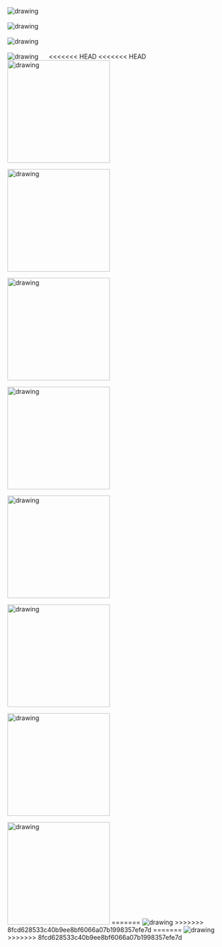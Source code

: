<p float="center">
  
  <img src="https://github.com/Meliih/Kriptoloji/blob/main/FinalProject/github_image/ganachecuzdan.PNG" alt="drawing" >
  <br> </br>
  <img src="https://github.com/Meliih/Kriptoloji/blob/main/FinalProject/github_image/kripto_2.PNG" alt="drawing" />
  <br> </br>
  <img src="https://github.com/Meliih/Kriptoloji/blob/main/FinalProject/github_image/kripto_2_onay.PNG" alt="drawing"/>
  <br> </br>
  <img src="https://github.com/Meliih/Kriptoloji/blob/main/FinalProject/github_image/metamask_cuzdan.PNG" alt="drawing"/>
  &nbsp;&nbsp;&nbsp;&nbsp;
<<<<<<< HEAD
<<<<<<< HEAD
  <img src="https://github.com/Meliih/Kriptoloji/blob/main/FinalProject/github_image/metamask_transfer.PNG" alt="drawing" width="230"/>
</p>

<p>
   <img src="https://github.com/Meliih/Kriptoloji/blob/main/FinalProject/github_image/3-1.PNG" alt="drawing" width="230"/>
</p>
<p>
   <img src="https://github.com/Meliih/Kriptoloji/blob/main/FinalProject/github_image/3-2.PNG" alt="drawing" width="230"/>
</p>
<p>
   <img src="https://github.com/Meliih/Kriptoloji/blob/main/FinalProject/github_image/3-3.PNG" alt="drawing" width="230"/>
</p>
<p>
   <img src="https://github.com/Meliih/Kriptoloji/blob/main/FinalProject/github_image/3-4.PNG" alt="drawing" width="230"/>
</p>
<p>
   <img src="https://github.com/Meliih/Kriptoloji/blob/main/FinalProject/github_image/3-5.PNG" alt="drawing" width="230"/>
</p>
<p>
   <img src="https://github.com/Meliih/Kriptoloji/blob/main/FinalProject/github_image/3-6.PNG" alt="drawing" width="230"/>
</p>
 <p>
   <img src="https://github.com/Meliih/Kriptoloji/blob/main/FinalProject/github_image/3-7.PNG" alt="drawing" width="230"/>
=======
  <img src="https://github.com/Meliih/Kriptoloji/blob/main/FinalProject/github_image/metamask_transfer.PNG" alt="drawing" />
>>>>>>> 8fcd628533c40b9ee8bf6066a07b1998357efe7d
=======
  <img src="https://github.com/Meliih/Kriptoloji/blob/main/FinalProject/github_image/metamask_transfer.PNG" alt="drawing" />
>>>>>>> 8fcd628533c40b9ee8bf6066a07b1998357efe7d
</p>
